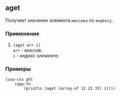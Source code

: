 ## aget
Получает значение элемента `массива` по `индексу`.

### Применение

1. `(aget arr i)`<br>
`arr` - _массив_.<br>
`i` - _индекс элемента_.

### Примеры

```pihta
(use-ctx pht
    (app-fn
        (println (aget (array-of 12 21 33) 1))))
```
